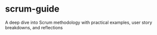 # scrum-guide
 A deep dive into Scrum methodology with practical examples, user story breakdowns, and reflections
